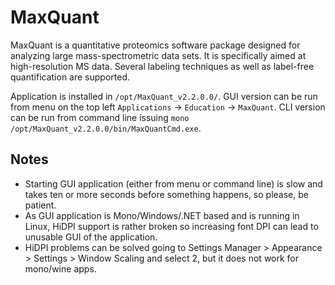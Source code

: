 # MaxQuant

MaxQuant is a quantitative proteomics software package designed for analyzing large mass-spectrometric data sets. It is specifically aimed at high-resolution MS data. Several labeling techniques as well as label-free quantification are supported.

Application is installed in `/opt/MaxQuant_v2.2.0.0/`. GUI version can be run from menu on the top left `Applications` -> `Education` -> `MaxQuant`. CLI version can be run from command line issuing `mono /opt/MaxQuant_v2.2.0.0/bin/MaxQuantCmd.exe`.

## Notes

* Starting GUI application (either from menu or command line) is slow and takes ten or more seconds before something happens, so please, be patient.
* As GUI application is Mono/Windows/.NET based and is running in Linux, HiDPI support is rather broken so increasing font DPI can lead to unusable GUI of the application.
* HiDPI problems can be solved going to Settings Manager > Appearance > Settings > Window Scaling and select 2, but it does not work for mono/wine apps.
